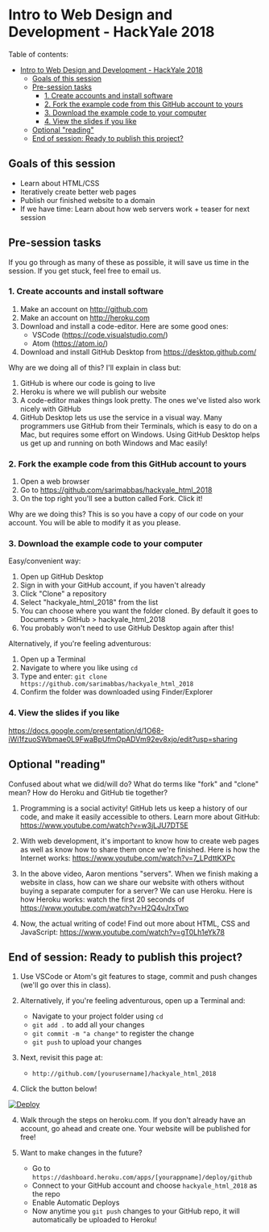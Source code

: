# Intro to Web Design and Development - HackYale 2018

Table of contents:

- [Intro to Web Design and Development - HackYale 2018](#intro-to-web-design-and-development---hackyale-2018)
    - [Goals of this session](#goals-of-this-session)
    - [Pre-session tasks](#pre-session-tasks)
        - [1. Create accounts and install software](#1-create-accounts-and-install-software)
        - [2. Fork the example code from this GitHub account to yours](#2-fork-the-example-code-from-this-github-account-to-yours)
        - [3. Download the example code to your computer](#3-download-the-example-code-to-your-computer)
        - [4. View the slides if you like](#4-view-the-slides-if-you-like)
    - [Optional "reading"](#optional-reading)
    - [End of session: Ready to publish this project?](#end-of-session-ready-to-publish-this-project)

## Goals of this session

* Learn about HTML/CSS
* Iteratively create better web pages
* Publish our finished website to a domain
* If we have time: Learn about how web servers work + teaser for next session

## Pre-session tasks

If you go through as many of these as possible, it will save us time in the session. If you get stuck, feel free to email us.

### 1. Create accounts and install software

1. Make an account on http://github.com
2. Make an account on http://heroku.com
3. Download and install a code-editor. Here are some good ones:
    * VSCode (https://code.visualstudio.com/)
    * Atom (https://atom.io/)
4. Download and install GitHub Desktop from https://desktop.github.com/

Why are we doing all of this? I'll explain in class but:
1. GitHub is where our code is going to live
2. Heroku is where we will publish our website
3. A code-editor makes things look pretty. The ones we've listed also work nicely with GitHub
4. GitHub Desktop lets us use the service in a visual way. Many programmers use GitHub from their Terminals, which is easy to do on a Mac, but requires some effort on Windows. Using GitHub Desktop helps us get up and running on both Windows and Mac easily!

### 2. Fork the example code from this GitHub account to yours

1. Open a web browser
2. Go to https://github.com/sarimabbas/hackyale_html_2018
3. On the top right you'll see a button called Fork. Click it!

Why are we doing this? This is so you have a copy of our code on your account. You will be able to modify it as you please.

### 3. Download the example code to your computer

Easy/convenient way:
1. Open up GitHub Desktop
2. Sign in with your GitHub account, if you haven't already
3. Click "Clone" a repository
4. Select "hackyale_html_2018" from the list
5. You can choose where you want the folder cloned. By default it goes to Documents > GitHub > hackyale_html_2018
6. You probably won't need to use GitHub Desktop again after this!

Alternatively, if you're feeling adventurous:
1. Open up a Terminal
2. Navigate to where you like using `cd`
3. Type and enter: `git clone https://github.com/sarimabbas/hackyale_html_2018`
4. Confirm the folder was downloaded using Finder/Explorer

### 4. View the slides if you like

https://docs.google.com/presentation/d/1O68-iWi1fzuoSWbmae0L9FwaBpUfmOpADVm92ev8xjo/edit?usp=sharing

## Optional "reading"

Confused about what we did/will do? What do terms like "fork" and "clone" mean? How do Heroku and GitHub tie together? 

1. Programming is a social activity! GitHub lets us keep a history of our code, and make it easily accessible to others. Learn more about GitHub: https://www.youtube.com/watch?v=w3jLJU7DT5E

2. With web development, it's important to know how to create web pages as well as know how to share them once we're finished. Here is how the Internet works: https://www.youtube.com/watch?v=7_LPdttKXPc

3. In the above video, Aaron mentions "servers". When we finish making a website in class, how can we share our website with others without buying a separate computer for a server? We can use Heroku. Here is how Heroku works: watch the first 20 seconds of https://www.youtube.com/watch?v=H2Q4vJrxTwo

4. Now, the actual writing of code! Find out more about HTML, CSS and JavaScript: https://www.youtube.com/watch?v=gT0Lh1eYk78

## End of session: Ready to publish this project?

1. Use VSCode or Atom's git features to stage, commit and push changes (we'll go over this in class).  

1. Alternatively, if you're feeling adventurous, open up a Terminal and:
    * Navigate to your project folder using `cd`
    * `git add .` to add all your changes
    * `git commit -m "a change"` to register the change
    * `git push` to upload your changes

2. Next, revisit this page at:
    * `http://github.com/[yourusername]/hackyale_html_2018`
    
3. Click the button below!

[![Deploy](https://www.herokucdn.com/deploy/button.svg)](https://heroku.com/deploy)

4. Walk through the steps on heroku.com. If you don't already have an account, go ahead and create one. Your website will be published for free!

5. Want to make changes in the future?
    * Go to `https://dashboard.heroku.com/apps/[yourappname]/deploy/github`
    * Connect to your GitHub account and choose `hackyale_html_2018` as the repo
    * Enable Automatic Deploys
    * Now anytime you `git push` changes to your GitHub repo, it will automatically be uploaded to Heroku!